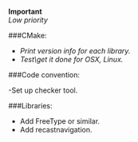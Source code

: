 **Important**  
*Low priority*  

###CMake:

- *Print version info for each library.*  
- *Test\get it done for OSX, Linux.*  

###Code convention:

-Set up checker tool.  

###Libraries:

- Add FreeType or similar.  
- Add recastnavigation.  